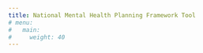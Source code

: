 ```yaml
---
title: National Mental Health Planning Framework Tool
# menu:
#   main:
#     weight: 40
---
```


<!--add blocks of content here to add more sections to the community page -->
